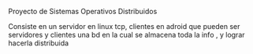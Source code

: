 Proyecto de Sistemas Operativos Distribuidos

Consiste en un servidor en linux tcp, clientes en adroid que pueden ser servidores y clientes
una bd en la cual se almacena toda la info , y lograr hacerla distribuida
